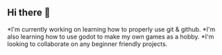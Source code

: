 ## Hi there 👋

*I'm currently working on learning how to properly use git & github.
*I'm also learning how to use godot to make my own games as a hobby.
*I'm looking to collaborate on any beginner friendly projects.
